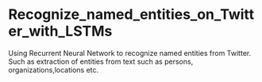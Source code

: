 # Recognize_named_entities_on_Twitter_with_LSTMs
Using Recurrent Neural Network to recognize named entities from Twitter. Such as extraction of entities from text such as persons, organizations,locations etc.
